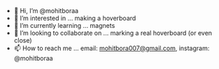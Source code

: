 - 👋 Hi, I’m @mohitboraa
- 👀 I’m interested in ... making a hoverboard 
- 🌱 I’m currently learning ... magnets
- 💞️ I’m looking to collaborate on ... marking a real hoverboard (or even close)
- 📫 How to reach me ... email: mohitbora007@gmail.com, instagram: @mohitboraa

<!---
mohitboraa/mohitboraa is a ✨ special ✨ repository because its `README.md` (this file) appears on your GitHub profile.
You can click the Preview link to take a look at your changes.
--->

